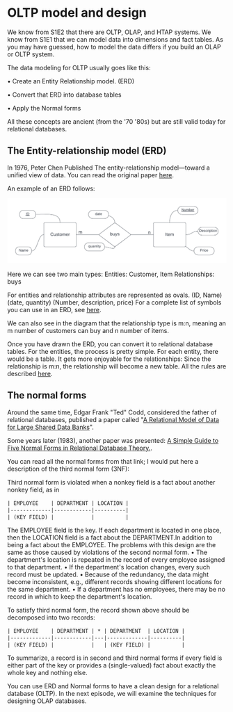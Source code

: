 # OLTP model and design

We know from S1E2 that there are OLTP, OLAP, and HTAP systems. We know from S1E1 that we can model data into dimensions and fact tables. As you may have guessed, how to model the data differs if you build an OLAP or OLTP system.

The data modeling for OLTP usually goes like this:

• Create an Entity Relationship model. (ERD)

• Convert that ERD into database tables

• Apply the Normal forms

All these concepts are ancient (from the '70 '80s) but are still valid today for relational databases.

## The Entity-relationship model (ERD)

In 1976, Peter Chen Published The entity-relationship model—toward a unified view of data.
You can read the original paper [here](https://dl.acm.org/doi/10.1145/320434.320440).

An example of an ERD follows:

![ERD Example](/Season%201/S1E3/images/ERD1.png)

Here we can see two main types:
Entities: Customer, Item
Relationships: buys

For entities and relationship attributes are represented as ovals. (ID, Name) (date, quantity) (Number, description, price)
For a complete list of symbols you can use in an ERD, see [here](https://www.inf.usi.ch/faculty/soule/teaching/2014-spring/02_Modeling_Enterprise_With_ER_Diagrams.pdf).

We can also see in the diagram that the relationship type is m:n, meaning an m number of customers can buy and n number of items.

Once you have drawn the ERD, you can convert it to relational database tables. For the entities, the process is pretty simple. For each entity, there would be a table. It gets more enjoyable for the relationships:
Since the relationship is m:n, the relationship will become a new table.
All the rules are described [here](https://pressbooks.pub/cmiller1137/chapter/implementing-entity-relationship-diagrams/).

## The normal forms

Around the same time, Edgar Frank "Ted" Codd, considered the father of relational databases, published a paper called "[A Relational Model of Data for Large Shared Data Banks](https://www.seas.upenn.edu/~zives/03f/cis550/codd.pdf)".

Some years later (1983), another paper was presented: [A Simple Guide to Five Normal Forms in Relational Database Theory.](https://dl.acm.org/doi/10.1145/358024.358054).

You can read all the normal forms from that link; I would put here a description of the third normal form (3NF):

Third normal form is violated when a nonkey field is a fact about another nonkey field, as in

```
| EMPLOYEE    | DEPARTMENT | LOCATION |
|-------------|------------|----------|
| (KEY FIELD) |            |          |
```

The EMPLOYEE field is the key. If each department is located in one place, then the LOCATION field is a fact about the DEPARTMENT.In addition to being a fact about the EMPLOYEE.
The problems with this design are the same as those caused by violations of the second normal form.
• The department's location is repeated in the record of every employee assigned to that department.
• If the department's location changes, every such record must be updated.
• Because of the redundancy, the data might become inconsistent, e.g., different records showing different locations for the same department.
• If a department has no employees, there may be no record in which to keep the department's location.

To satisfy third normal form, the record shown above should be decomposed into two records:

```
| EMPLOYEE    | DEPARTMENT | * | DEPARTMENT  | LOCATION |
|-------------|------------|---|-------------|----------|
| (KEY FIELD) |            |   | (KEY FIELD) |          |
```

To summarize, a record is in second and third normal forms if every field is either part of the key or provides a (single-valued) fact about exactly the whole key and nothing else.

You can use ERD and Normal forms to have a clean design for a relational database (OLTP). In the next episode, we will examine the techniques for designing OLAP databases.
